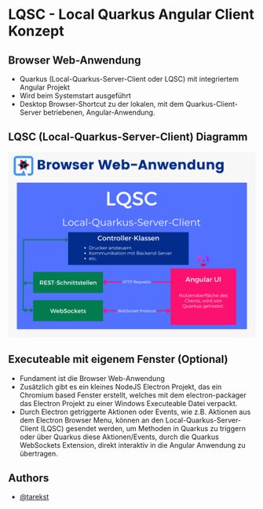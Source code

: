# LQSC - Local Quarkus Angular Client Konzept

## Browser Web-Anwendung

- Quarkus (Local-Quarkus-Server-Client oder LQSC) mit integriertem Angular Projekt
- Wird beim Systemstart ausgeführt
- Desktop Browser-Shortcut zu der lokalen, mit dem Quarkus-Client-Server betriebenen, Angular-Anwendung.

## LQSC (Local-Quarkus-Server-Client) Diagramm

![LQCS Diagram](https://github.com/tarekst/local-quarkus-angular-client-concept/blob/master/LQSC.png?raw=true)

## Executeable mit eigenem Fenster (Optional)

- Fundament ist die Browser Web-Anwendung
- Zusätzlich gibt es ein kleines NodeJS Electron Projekt, das ein Chromium based Fenster erstellt, welches mit dem electron-packager das Electron Projekt zu einer Windows Executeable Datei verpackt. 
- Durch Electron getriggerte Aktionen oder Events, wie z.B. Aktionen aus dem Electron Browser Menu, können an den Local-Quarkus-Server-Client (LQSC) gesendet werden, um Methoden in Quarkus zu triggern oder über Quarkus diese Aktionen/Events, durch die Quarkus WebSockets Extension, direkt interaktiv in die Angular Anwendung zu übertragen.



## Authors

- [@tarekst](https://github.com/tarekst)

